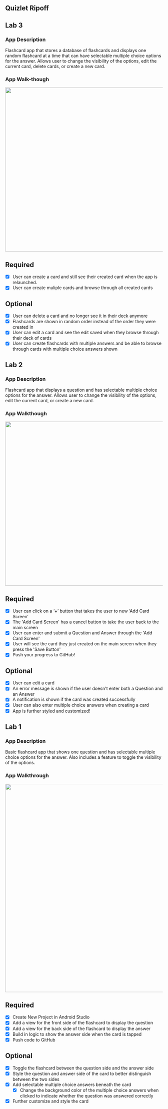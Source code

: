 ## Quizlet Ripoff
## Lab 3
### App Description
Flashcard app that stores a database of flashcards and displays one random flashcard at a time that can have selectable multiple choice options for the answer. Allows user to change the visibility of the options, edit the current card, delete cards, or create a new card.
### App Walk-though
<img src="https://i.imgur.com/DERMqub.gif" width=525><br>
## Required
- [x] User can create a card and still see their created card when the app is relaunched.
- [x] User can create muliple cards and browse through all created cards

## Optional
- [x] User can delete a card and no longer see it in their deck anymore
- [x] Flashcards are shown in random order instead of the order they were created in
- [x] User can edit a card and see the edit saved when they browse through their deck of cards
- [x] User can create flashcards with multiple answers and be able to browse through cards with multiple choice answers shown

## Lab 2
### App Description
Flashcard app that displays a question and has selectable multiple choice options for the answer. Allows user to change the visibility of the options, edit the current card, or create a new card.
### App Walkthough
<img src="https://i.imgur.com/HukUpnd.gif" width=525><br>
## Required
- [x] User can click on a ‘+’ button that takes the user to new ‘Add Card Screen’
- [x] The 'Add Card Screen' has a cancel button to take the user back to the main screen
- [x] User can enter and submit a Question and Answer through the 'Add Card Screen'
- [x] User will see the card they just created on the main screen when they press the 'Save Button'
- [x] Push your progress to GitHub!

## Optional
- [x] User can edit a card
- [x] An error message is shown if the user doesn't enter both a Question and an Answer
- [x] A notification is shown if the card was created successfully
- [x] User can also enter multiple choice answers when creating a card
- [x] App is further styled and customized!

## Lab 1
### App Description
Basic flashcard app that shows one question and has selectable multiple choice options for the answer. Also includes a feature to toggle the visibility of the options.
### App Walkthrough
<img src="https://i.imgur.com/E5cNyrf.gif" width=666><br>
## Required
- [x] Create New Project in Android Studio
- [x] Add a view for the front side of the flashcard to display the question
- [x] Add a view for the back side of the flashcard to display the answer
- [x] Build in logic to show the answer side when the card is tapped
- [x] Push code to GitHub
## Optional
- [x] Toggle the flashcard between the question side and the answer side
- [x] Style the question and answer side of the card to better distinguish between the two sides
- [x] Add selectable multiple choice answers beneath the card
   - [x] Change the background color of the multiple choice answers when clicked to indicate whether the question was answered correctly
- [x] Further customize and style the card
